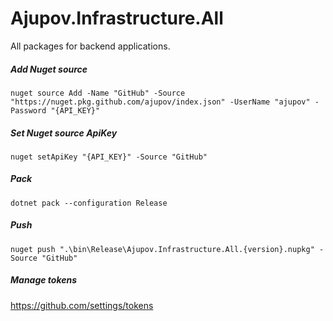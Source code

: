 # Ajupov.Infrastructure.All

All packages for backend applications.

##### Add Nuget source
```nuget source Add -Name "GitHub" -Source "https://nuget.pkg.github.com/ajupov/index.json" -UserName "ajupov" -Password "{API_KEY}"```

##### Set Nuget source ApiKey
```nuget setApiKey "{API_KEY}" -Source "GitHub"```

##### Pack
```dotnet pack --configuration Release```

##### Push
```nuget push ".\bin\Release\Ajupov.Infrastructure.All.{version}.nupkg" -Source "GitHub"```

##### Manage tokens
https://github.com/settings/tokens